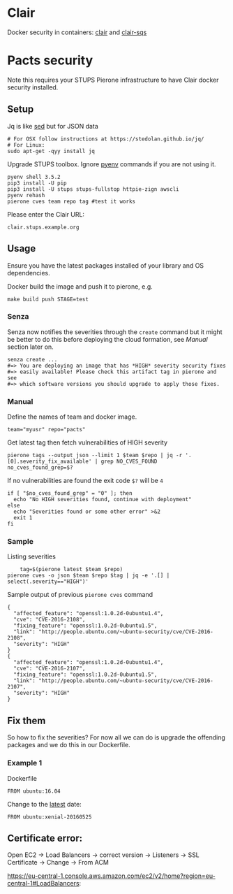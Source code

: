 # Clair
Docker security in containers: [clair](https://github.com/coreos/clair#clair) and [clair-sqs](https://github.com/zalando/clair-sqs)

# Pacts security
Note this requires your STUPS Pierone infrastructure to have Clair docker security installed.

## Setup
Jq is like [sed](https://en.wikipedia.org/wiki/Sed) but for JSON data

    # For OSX follow instructions at https://stedolan.github.io/jq/
    # For Linux:
    sudo apt-get -qyy install jq

Upgrade STUPS toolbox.
Ignore [pyenv](https://github.com/yyuu/pyenv) commands if you are not using it.

    pyenv shell 3.5.2
    pip3 install -U pip
    pip3 install -U stups stups-fullstop httpie-zign awscli
    pyenv rehash
    pierone cves team repo tag #test it works

Please enter the Clair URL:

    clair.stups.example.org

## Usage
Ensure you have the latest packages installed of your library and OS dependencies.

Docker build the image and push it to pierone, e.g.

    make build push STAGE=test

### Senza
Senza now notifies the severities through the `create` command but it might be better to do this before deploying the cloud formation, see *Manual* section later on.

    senza create ...
    #=> You are deploying an image that has *HIGH* severity security fixes
    #=> easily available! Please check this artifact tag in pierone and see
    #=> which software versions you should upgrade to apply those fixes.

### Manual
Define the names of team and docker image.

    team="myusr" repo="pacts"

Get latest tag then fetch vulnerabilities of HIGH severity

    pierone tags --output json --limit 1 $team $repo | jq -r '.[0].severity_fix_available' | grep NO_CVES_FOUND
    no_cves_found_grep=$?

If no vulnerabilities are found the exit code `$?` will be `4`

    if [ "$no_cves_found_grep" = "0" ]; then
      echo "No HIGH severities found, continue with deployment"
    else
      echo "Severities found or some other error" >&2
      exit 1
    fi

### Sample
Listing severities

		tag=$(pierone latest $team $repo)
    pierone cves -o json $team $repo $tag | jq -e '.[] | select(.severity=="HIGH")'

Sample output of previous `pierone cves` command

    {
      "affected_feature": "openssl:1.0.2d-0ubuntu1.4",
      "cve": "CVE-2016-2108",
      "fixing_feature": "openssl:1.0.2d-0ubuntu1.5",
      "link": "http://people.ubuntu.com/~ubuntu-security/cve/CVE-2016-2108",
      "severity": "HIGH"
    }
    {
      "affected_feature": "openssl:1.0.2d-0ubuntu1.4",
      "cve": "CVE-2016-2107",
      "fixing_feature": "openssl:1.0.2d-0ubuntu1.5",
      "link": "http://people.ubuntu.com/~ubuntu-security/cve/CVE-2016-2107",
      "severity": "HIGH"
    }

## Fix them
So how to fix the severities?
For now all we can do is upgrade the offending packages and we do this in our Dockerfile.

### Example 1
Dockerfile

    FROM ubuntu:16.04

Change to the [latest](https://registry.hub.docker.com/_/ubuntu/tags/manage/) date:

    FROM ubuntu:xenial-20160525

## Certificate error:
Open EC2 -> Load Balancers -> correct version -> Listeners -> SSL Certificate -> Change -> From ACM

https://eu-central-1.console.aws.amazon.com/ec2/v2/home?region=eu-central-1#LoadBalancers:
